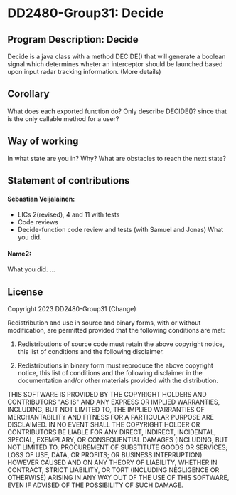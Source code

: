 # DD2480-Group31: Decide

## Program Description: Decide 
Decide is a java class with a method DECIDE() that will generate a boolean signal which determines wheter an interceptor should be launched based upon input radar tracking information. (More details)

## Corollary
What does each exported function do? Only describe DECIDE()? since that is the only callable method for a user?

## Way of working
In what state are you in? Why? What are obstacles to reach the next state?

## Statement of contributions
#### Sebastian Veijalainen:
- LICs 2(revised), 4 and 11 with tests
- Code reviews
- Decide-function code review and tests (with Samuel and Jonas)
What you did.
#### Name2: 
What you did.
...

## License
Copyright 2023 DD2480-Group31 (Change)

Redistribution and use in source and binary forms, with or without modification, are permitted provided that the following conditions are met:

1. Redistributions of source code must retain the above copyright notice, this list of conditions and the following disclaimer.

2. Redistributions in binary form must reproduce the above copyright notice, this list of conditions and the following disclaimer in the documentation and/or other materials provided with the distribution.

THIS SOFTWARE IS PROVIDED BY THE COPYRIGHT HOLDERS AND CONTRIBUTORS "AS IS" AND ANY EXPRESS OR IMPLIED WARRANTIES, INCLUDING, BUT NOT LIMITED TO, THE IMPLIED WARRANTIES OF MERCHANTABILITY AND FITNESS FOR A PARTICULAR PURPOSE ARE DISCLAIMED. IN NO EVENT SHALL THE COPYRIGHT HOLDER OR CONTRIBUTORS BE LIABLE FOR ANY DIRECT, INDIRECT, INCIDENTAL, SPECIAL, EXEMPLARY, OR CONSEQUENTIAL DAMAGES (INCLUDING, BUT NOT LIMITED TO, PROCUREMENT OF SUBSTITUTE GOODS OR SERVICES; LOSS OF USE, DATA, OR PROFITS; OR BUSINESS INTERRUPTION) HOWEVER CAUSED AND ON ANY THEORY OF LIABILITY, WHETHER IN CONTRACT, STRICT LIABILITY, OR TORT (INCLUDING NEGLIGENCE OR OTHERWISE) ARISING IN ANY WAY OUT OF THE USE OF THIS SOFTWARE, EVEN IF ADVISED OF THE POSSIBILITY OF SUCH DAMAGE.
